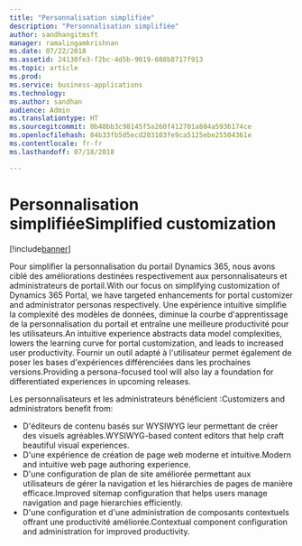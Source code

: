 ```yaml
---
title: "Personnalisation simplifiée"
description: "Personnalisation simplifiée"
author: sandhangitmsft
manager: ramalingamkrishnan
ms.date: 07/22/2018
ms.assetid: 24130fe3-f2bc-4d5b-9019-088b8717f913
ms.topic: article
ms.prod: 
ms.service: business-applications
ms.technology: 
ms.author: sandhan
audience: Admin
ms.translationtype: HT
ms.sourcegitcommit: 0b40bb3c98145f5a260f412701a884a5936174ce
ms.openlocfilehash: 84b33fb5d5ecd203103fe9ca5125ebe25504361e
ms.contentlocale: fr-fr
ms.lasthandoff: 07/18/2018

---
```

#  <a name="simplified-customization"></a><span data-ttu-id="aab95-103">Personnalisation simplifiée</span><span class="sxs-lookup"><span data-stu-id="aab95-103">Simplified customization</span></span>

[!include[banner](../../../includes/banner.md)]


<span data-ttu-id="aab95-104">Pour simplifier la personnalisation du portail Dynamics 365, nous avons ciblé des améliorations destinées respectivement aux personnalisateurs et administrateurs de portail.</span><span class="sxs-lookup"><span data-stu-id="aab95-104">With our focus on simplifying customization of Dynamics 365 Portal, we have targeted enhancements for portal customizer and administrator personas respectively.</span></span> <span data-ttu-id="aab95-105">Une expérience intuitive simplifie la complexité des modèles de données, diminue la courbe d'apprentissage de la personnalisation du portail et entraîne une meilleure productivité pour les utilisateurs.</span><span class="sxs-lookup"><span data-stu-id="aab95-105">An intuitive experience abstracts data model complexities, lowers the learning curve for portal customization, and leads to increased user productivity.</span></span> <span data-ttu-id="aab95-106">Fournir un outil adapté à l'utilisateur permet également de poser les bases d'expériences différenciées dans les prochaines versions.</span><span class="sxs-lookup"><span data-stu-id="aab95-106">Providing a persona-focused tool will also lay a foundation for differentiated experiences in upcoming releases.</span></span>

<span data-ttu-id="aab95-107">Les personnalisateurs et les administrateurs bénéficient :</span><span class="sxs-lookup"><span data-stu-id="aab95-107">Customizers and administrators benefit from:</span></span>

- <span data-ttu-id="aab95-108">D'éditeurs de contenu basés sur WYSIWYG leur permettant de créer des visuels agréables.</span><span class="sxs-lookup"><span data-stu-id="aab95-108">WYSIWYG-based content editors that help craft beautiful visual experiences.</span></span>  
- <span data-ttu-id="aab95-109">D'une expérience de création de page web moderne et intuitive.</span><span class="sxs-lookup"><span data-stu-id="aab95-109">Modern and intuitive web page authoring experience.</span></span>
- <span data-ttu-id="aab95-110">D'une configuration de plan de site améliorée permettant aux utilisateurs de gérer la navigation et les hiérarchies de pages de manière efficace.</span><span class="sxs-lookup"><span data-stu-id="aab95-110">Improved sitemap configuration that helps users manage navigation and page hierarchies efficiently.</span></span>    
- <span data-ttu-id="aab95-111">D'une configuration et d'une administration de composants contextuels offrant une productivité améliorée.</span><span class="sxs-lookup"><span data-stu-id="aab95-111">Contextual component configuration and administration for improved productivity.</span></span>

<!--
### Who uses this feature
This feature is intended for users who customize and manage portals.
## Status
### Development status
In development
#### Target timeframe
October 2018 or later
### Availability
Cloud
### Regional availability
Global
-->


